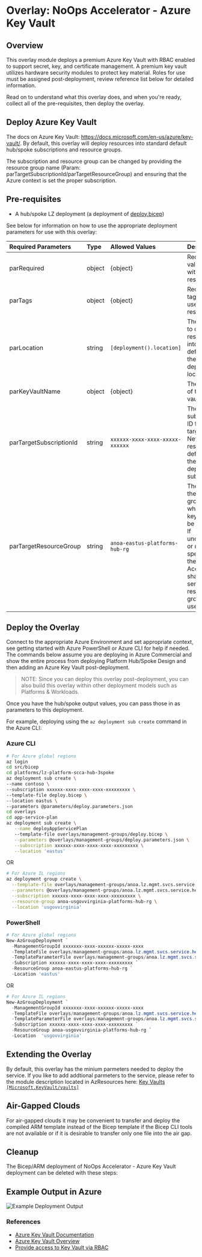 # Overlay: NoOps Accelerator - Azure Key Vault

## Overview

This overlay module deploys a premium Azure Key Vault with RBAC enabled to support secret, key, and certificate management. A premium key vault utilizes hardware security modules to protect key material. Roles for use must be assigned post-deployment, review reference list below for detailed information.

Read on to understand what this overlay does, and when you're ready, collect all of the pre-requisites, then deploy the overlay.

## Deploy Azure Key Vault

The docs on Azure Key Vault: https://docs.microsoft.com/en-us/azure/key-vault/. By default, this overlay will deploy resources into standard default hub/spoke subscriptions and resource groups.  

The subscription and resource group can be changed by providing the resource group name (Param: parTargetSubscriptionId/parTargetResourceGroup) and ensuring that the Azure context is set the proper subscription.  

## Pre-requisites

* A hub/spoke LZ deployment (a deployment of [deploy.bicep](../../../../bicep/platforms/lz-platform-scca-hub-3spoke/deploy.bicep))

See below for information on how to use the appropriate deployment parameters for use with this overlay:

Required Parameters | Type | Allowed Values | Description
| :-- | :-- | :-- | :-- |
parRequired | object | {object} | Required values used with all resources.
parTags | object | {object} | Required tags values used with all resources.
parLocation | string | `[deployment().location]` | The region to deploy resources into. It defaults to the deployment location.
parKeyVaultName | object | {object} | The object of the key vault.  
parTargetSubscriptionId | string | `xxxxxx-xxxx-xxxx-xxxxx-xxxxxx` | The target subscription ID for the target Network and resources. It defaults to the deployment subscription.
parTargetResourceGroup | string | `anoa-eastus-platforms-hub-rg` | The name of the resource group in which the key vault will be deployed. If unchanged or not specified, the NoOps Accelerator shared services resource group is used.

## Deploy the Overlay

Connect to the appropriate Azure Environment and set appropriate context, see getting started with Azure PowerShell or Azure CLI for help if needed. The commands below assume you are deploying in Azure Commercial and show the entire process from deploying Platform Hub/Spoke Design and then adding an Azure Key Vault post-deployment.

> NOTE: Since you can deploy this overlay post-deployment, you can also build this overlay within other deployment models such as Platforms & Workloads.

Once you have the hub/spoke output values, you can pass those in as parameters to this deployment.

For example, deploying using the `az deployment sub create` command in the Azure CLI:

### Azure CLI

```bash
# For Azure global regions
az login
cd src/bicep
cd platforms/lz-platform-scca-hub-3spoke
az deployment sub create \ 
--name contoso \
--subscription xxxxxx-xxxx-xxxx-xxxx-xxxxxxxxx \
--template-file deploy.bicep \
--location eastus \
--parameters @parameters/deploy.parameters.json
cd overlays
cd app-service-plan
az deployment sub create \
   --name deployAppServicePlan
   --template-file overlays/management-groups/deploy.bicep \
   --parameters @overlays/management-groups/deploy.parameters.json \
   --subscription xxxxxx-xxxx-xxxx-xxxx-xxxxxxxxx \
   --location 'eastus'
```

OR

```bash
# For Azure IL regions
az deployment group create \
  --template-file overlays/management-groups/anoa.lz.mgmt.svcs.service.health.bicep \
  --parameters @overlays/management-groups/anoa.lz.mgmt.svcs.service.health.parameters.example.json \
  --subscription xxxxxx-xxxx-xxxx-xxxx-xxxxxxxxx \
  --resource-group anoa-usgovvirginia-platforms-hub-rg \
  --location 'usgovvirginia'
```

### PowerShell

```powershell
# For Azure global regions
New-AzGroupDeployment `
  -ManagementGroupId xxxxxxx-xxxx-xxxxxx-xxxxx-xxxx
  -TemplateFile overlays/management-groups/anoa.lz.mgmt.svcs.service.health.bicepp `
  -TemplateParameterFile overlays/management-groups/anoa.lz.mgmt.svcs.service.health.parameters.example.json `
  -Subscription xxxxxx-xxxx-xxxx-xxxx-xxxxxxxxx `
  -ResourceGroup anoa-eastus-platforms-hub-rg `
  -Location 'eastus'
```

OR

```powershell
# For Azure IL regions
New-AzGroupDeployment `
  -ManagementGroupId xxxxxxx-xxxx-xxxxxx-xxxxx-xxxx
  -TemplateFile overlays/management-groups/anoa.lz.mgmt.svcs.service.health.bicepp `
  -TemplateParameterFile overlays/management-groups/anoa.lz.mgmt.svcs.service.health.parameters.example.json `
  -Subscription xxxxxx-xxxx-xxxx-xxxx-xxxxxxxxx `
  -ResourceGroup anoa-usgovvirginia-platforms-hub-rg `
  -Location  'usgovvirginia'
```

## Extending the Overlay

By default, this overlay has the minium parmeters needed to deploy the service. If you like to add addtional parmeters to the service, please refer to the module description located in AzResources here: [Key Vaults `[Microsoft.KeyVault/vaults]`](../../../azresources/Modules/Microsoft.KeyVault/vaults/readme.md)

## Air-Gapped Clouds

For air-gapped clouds it may be convenient to transfer and deploy the compiled ARM template instead of the Bicep template if the Bicep CLI tools are not available or if it is desirable to transfer only one file into the air gap.

## Cleanup

The Bicep/ARM deployment of NoOps Accelerator - Azure Key Vault deployment can be deleted with these steps:

## Example Output in Azure

![Example Deployment Output](images/operationsNetworkExampleDeploymentOutput.png "Example Deployment Output in Azure global regions")

### References

* [Azure Key Vault Documentation](https://docs.microsoft.com/en-us/azure/key-vault/)
* [Azure Key Vault Overview](https://docs.microsoft.com/en-us/azure/key-vault/general/overview)
* [Provide access to Key Vault via RBAC](https://docs.microsoft.com/en-us/azure/key-vault/general/rbac-guide?tabs=azure-cli)